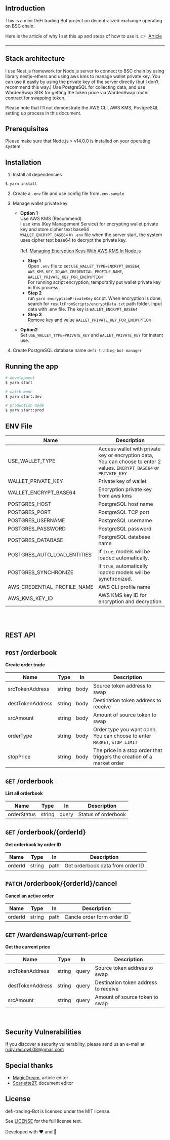 ## Introduction

This is a mini DeFi trading Bot project on decentralized exchange operating on BSC chain.

Here is the article of why I set this up and steps of how to use it. 👉&nbsp; [Article](https://medium.com/@ruby.red.owl.08/lets-build-a-defi-trading-bot-with-nest-js-4ae644f89c56)

---

## Stack architecture

I use Nest.js framework for Node.js server to connect to BSC chain by using library nestjs-ethers and using aws kms to manage wallet private key. You can use it easily by using the private key of the server directly (but I don’t recommend this way.) Use PostgreSQL for collecting data, and use WardenSwap SDK for getting the token price via WardenSwap router contract for swapping token.

Please note that I’ll not demonstrate the AWS CLI, AWS KMS, PostgreSQL setting up process in this document.

## Prerequisites

Please make sure that Node.js > v14.0.0 is installed on your operating system.

## Installation

1. Install all dependencies

```bash
$ yarn install
```

2. Create a `.env` file and use config file from`.env.sample`

3. Manage wallet private key<br>

   - **Option 1** <br>
     Use AWS KMS (Recommend)<br>
     I use kms (Key Management Service) for encrypting wallet private key and store cipher text base64<br>`WALLET_ENCRYPT_BASE64` in `.env` file
     when the server start, the system uses cipher text base64 to decrypt the private key.<br><br>
     Ref.
     [Managing Encryption Keys With AWS KMS In Node.js](https://medium.com/hackernoon/managing-encryption-keys-with-aws-kms-in-node-js-c320c860019a)

     - **Step 1**<br>
       Open `.env` file to set `USE_WALLET_TYPE=ENCRYPT_BASE64`, `AWS_KMS_KEY_ID`,`AWS_CREDENTIAL_PROFILE_NAME`, `WALLET_PRIVATE_KEY_FOR_ENCRYPTION`<br>
       For running script encryption, temporarily put wallet private key in this process.
     - **Step 2**<br>
       run `yarn encryptionPrivateKey` script. When encryption is done, search for `resultFromScripts/encryptData.txt` path folder. Input data with .env file. The key is `WALLET_ENCRYPT_BASE64`<br>
     - **Step 3**<br>
       Remove key and value `WALLET_PRIVATE_KEY_FOR_ENCRYPTION`

   - **Option2**<br>
     Set `USE_WALLET_TYPE=PRIVATE_KEY` and `WALLET_PRIVATE_KEY` for instant use.

4. Create PostgreSQL database name `defi-trading-bot-manager`

## Running the app

```bash
# development
$ yarn start

# watch mode
$ yarn start:dev

# production mode
$ yarn start:prod
```

## ENV File

| Name                        | Description                                                                                                            |
| --------------------------- | ---------------------------------------------------------------------------------------------------------------------- |
| USE_WALLET_TYPE             | Access wallet with private key or encryption data, You can choose to enter 2 values. `ENCRYPT_BASE64` or `PRIVATE_KEY` |
| WALLET_PRIVATE_KEY          | Private key of wallet                                                                                                  |
| WALLET_ENCRYPT_BASE64       | Encryption private key from aws kms                                                                                    |
| POSTGRES_HOST               | PostgreSQL host name                                                                                                   |
| POSTGRES_PORT               | PostgreSQL TCP port                                                                                                    |
| POSTGRES_USERNAME           | PostgreSQL username                                                                                                    |
| POSTGRES_PASSWORD           | PostgreSQL password                                                                                                    |
| POSTGRES_DATABASE           | PostgreSQL database name                                                                                               |
| POSTGRES_AUTO_LOAD_ENTITIES | If `true`, models will be loaded automatically.                                                                          |
| POSTGRES_SYNCHRONIZE        | If `true`, automatically loaded models will be synchronized.                                                           |
| AWS_CREDENTIAL_PROFILE_NAME | AWS CLI profile name                                                                                                   |
| AWS_KMS_KEY_ID              | AWS KMS key ID for encryption and decryption                                                                           |

<br><br>

## REST API

## `POST` /orderbook

**Create order trade**

| Name             | Type   | In   | Description                                                              |
| ---------------- | ------ | ---- | ------------------------------------------------------------------------ |
| srcTokenAddress  | string | body | Source token address to swap                                             |
| destTokenAddress | string | body | Destination token address to receive                                     |
| srcAmount        | string | body | Amount of source token to swap                                           |
| orderType        | string | body | Order type you want open, You can choose to enter `MARKET`, `STOP_LIMIT` |
| stopPrice        | string | body | The price in a stop order that triggers the creation of a market order   |

## `GET` /orderbook

**List all orderbook**

| Name        | Type   | In    | Description         |
| ----------- | ------ | ----- | ------------------- |
| orderStatus | string | query | Status of orderbook |

## `GET` /orderbook/{orderId}

**Get orderbook by order ID**

| Name    | Type   | In   | Description                      |
| ------- | ------ | ---- | -------------------------------- |
| orderId | string | path | Get orderbook data from order ID |

## `PATCH` /orderbook/{orderId}/cancel

**Cancel an active order**

| Name    | Type   | In   | Description                |
| ------- | ------ | ---- | -------------------------- |
| orderId | string | path | Cancle order form order ID |

## `GET` /wardenswap/current-price

**Get the current price**

| Name             | Type   | In    | Description                          |
| ---------------- | ------ | ----- | ------------------------------------ |
| srcTokenAddress  | string | query | Source token address to swap         |
| destTokenAddress | string | query | Destination token address to receive |
| srcAmount        | string | query | Amount of source token to swap       |

<br>

## Security Vulnerabilities

If you discover a security vulnerability, please send us an e-mail at <ruby.red.owl.08@gmail.com>

## Special thanks

- [MagicDream](https://github.com/MagicDream01), article editor
- [Scarlette27](https://github.com/Scarlette27), document editor

## License

defi-trading-Bot is licensed under the MIT license.

See [LICENSE](https://github.com/RubyRedOwl08/defi-trading-bot/blob/main/LICENSE) for the full license text.
<br><br>
Developed with ❤️ and 🍺
